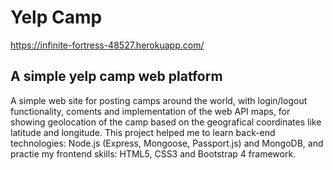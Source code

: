 # Yelp Camp

https://infinite-fortress-48527.herokuapp.com/

## A simple yelp camp web platform

A simple web site for posting camps around the world, with login/logout functionality, 
coments and implementation of the web API maps, 
for showing geolocation of the camp based on the geografical coordinates like latitude and longitude. 
This project helped me to learn back-end technologies: Node.js (Express, Mongoose, Passport.js) and MongoDB, and practie my frontend skills: HTML5, CSS3 and Bootstrap 4 framework.
